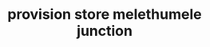 ---
title: "provision store melethumele junction"
url: /thiruvanathapuram/provision-store-melethumele-junction/
shop: Allgemein
---